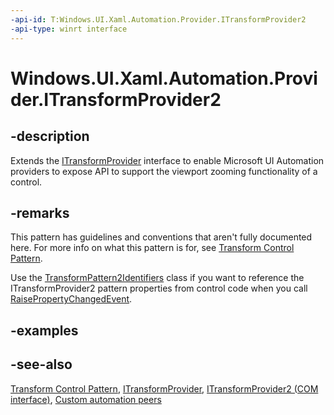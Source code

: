 ```yaml
---
-api-id: T:Windows.UI.Xaml.Automation.Provider.ITransformProvider2
-api-type: winrt interface
---
```


<!-- Interface syntax.
public interface ITransformProvider2 : Windows.UI.Xaml.Automation.Provider.ITransformProvider
-->

# Windows.UI.Xaml.Automation.Provider.ITransformProvider2

## -description
Extends the [ITransformProvider](itransformprovider.md) interface to enable Microsoft UI Automation providers to expose API to support the viewport zooming functionality of a control.

## -remarks
This pattern has guidelines and conventions that aren't fully documented here. For more info on what this pattern is for, see [Transform Control Pattern](https://msdn.microsoft.com/library/e1d862a0-8085-42b4-9710-cf11e1a467cf).


<!--<rem  xmlns:xsi="http://www.w3.org/2001/XMLSchema-instance"><xref targtype="interface_winrt" rid="w_ui_xaml_auto_prov.itransformprovider2">ITransformProvider2</xref> isn't implemented by any existing <tla rid="winrt"/> automation peers. The interface exists so that custom control authors can support the automation pattern in a custom control, and implement their automation support using the same <tla rid="winrt"/> managed or C++ <tla plural="1" rid="tla_api"/> as they use to define control logic or other automation support.</rem>-->
Use the [TransformPattern2Identifiers](../windows.ui.xaml.automation/transformpattern2identifiers.md) class if you want to reference the ITransformProvider2 pattern properties from control code when you call [RaisePropertyChangedEvent](../windows.ui.xaml.automation.peers/automationpeer_raisepropertychangedevent_715050195.md).

## -examples

## -see-also
[Transform Control Pattern](https://msdn.microsoft.com/library/e1d862a0-8085-42b4-9710-cf11e1a467cf), [ITransformProvider](itransformprovider.md), [ITransformProvider2 (COM interface)](https://msdn.microsoft.com/library/763f30bc-782a-43ed-9de4-97a237d7b9f8), [Custom automation peers](https://msdn.microsoft.com/library/aa8da53b-fe6e-40ac-9f0a-cb09637c87b4)
